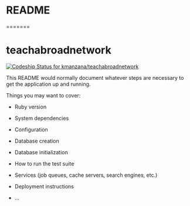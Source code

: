 # README
=======
# teachabroadnetwork
[ ![Codeship Status for kmanzana/teachabroadnetwork](https://codeship.com/projects/9a335df0-46f8-0134-857a-3a2b7d7aa9d2/status?branch=master)](https://codeship.com/projects/169077)

This README would normally document whatever steps are necessary to get the
application up and running.

Things you may want to cover:

* Ruby version

* System dependencies

* Configuration

* Database creation

* Database initialization

* How to run the test suite

* Services (job queues, cache servers, search engines, etc.)

* Deployment instructions

* ...
